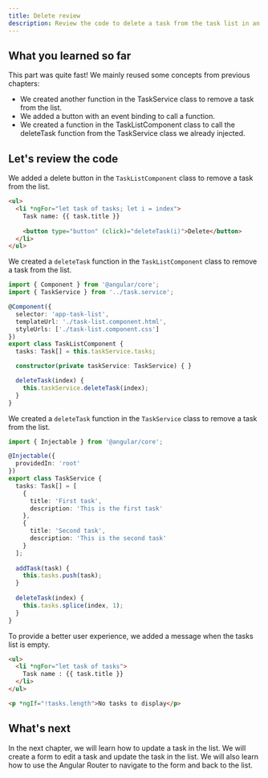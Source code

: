 ```yaml
---
title: Delete review
description: Review the code to delete a task from the task list in an Angular application.
---
```


## What you learned so far

This part was quite fast!
We mainly reused some concepts from previous chapters:

- We created another function in the TaskService class to remove a task from the list.
- We added a button with an event binding to call a function.
- We created a function in the TaskListComponent class to call the deleteTask function from the TaskService class we already injected.

## Let's review the code

We added a delete button in the `TaskListComponent` class to remove a task from the list.

```html ins={"1. Add a delete button": 4-5}
<ul>
  <li *ngFor="let task of tasks; let i = index">
    Task name: {{ task.title }}
    
    <button type="button" (click)="deleteTask(i)">Delete</button>
  </li>
</ul>
```

We created a `deleteTask` function in the `TaskListComponent` class to remove a task from the list.

```typescript ins={"2. Add the deleteTask function and call the TaskService deleteTask": 13-16}
import { Component } from '@angular/core';
import { TaskService } from '../task.service';

@Component({
  selector: 'app-task-list',
  templateUrl: './task-list.component.html',
  styleUrls: ['./task-list.component.css']
})
export class TaskListComponent {
  tasks: Task[] = this.taskService.tasks;

  constructor(private taskService: TaskService) { }

  deleteTask(index) {
    this.taskService.deleteTask(index);
  }
}
```

We created a `deleteTask` function in the `TaskService` class to remove a task from the list.

```typescript ins={"3. Add the deleteTask function": 21-24}
import { Injectable } from '@angular/core';

@Injectable({
  providedIn: 'root'
})
export class TaskService {
  tasks: Task[] = [
    {
      title: 'First task',
      description: 'This is the first task'
    },
    {
      title: 'Second task',
      description: 'This is the second task'
    }
  ];
  
  addTask(task) {
    this.tasks.push(task);
  }
  
  deleteTask(index) {
    this.tasks.splice(index, 1);
  }
}
```

To provide a better user experience, we added a message when the tasks list is empty.

```html ins={"4. Add a message when the tasks list is empty": 6-7}
<ul>
  <li *ngFor="let task of tasks">
    Task name : {{ task.title }}
  </li>
</ul>

<p *ngIf="!tasks.length">No tasks to display</p>
```

## What's next

In the next chapter, we will learn how to update a task in the list. We will create a form to edit a task and update the task in the list. We will also learn how to use the Angular Router to navigate to the form and back to the list.
